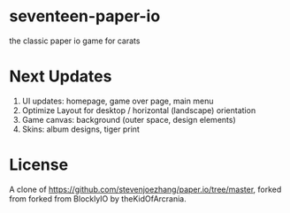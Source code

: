 # seventeen-paper-io
 the classic paper io game for carats
 
 # Next Updates
 1. UI updates: homepage, game over page, main menu
 2. Optimize Layout for desktop / horizontal (landscape) orientation
 3. Game canvas: background (outer space, design elements)
 4. Skins: album designs, tiger print
 
 # License
 A clone of https://github.com/stevenjoezhang/paper.io/tree/master, forked from forked from BlocklyIO by theKidOfArcrania.
